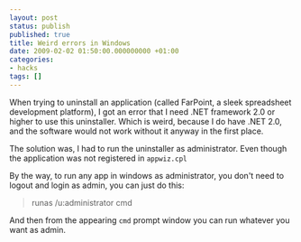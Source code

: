 ```yaml
---
layout: post
status: publish
published: true
title: Weird errors in Windows
date: 2009-02-02 01:50:00.000000000 +01:00
categories:
- hacks
tags: []
---
```

When trying to uninstall an application (called FarPoint, a sleek spreadsheet development platform), I got an error that I need .NET framework 2.0 or higher to use this uninstaller. Which is weird, because I do have .NET 2.0, and the software would not work without it anyway in the first place. 

The solution was, I had to run the uninstaller as administrator. Even though the application was not registered in `appwiz.cpl`

By the way, to run any app in windows as administrator, you don't need to logout and login as admin, you can just do this:
<blockquote>runas /u:administrator cmd</blockquote>

And then from the appearing `cmd` prompt window you can run whatever you want as admin.
